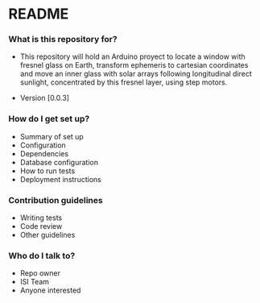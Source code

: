 # README #

### What is this repository for? ###

* This repository will hold an Arduino proyect to locate a window with fresnel glass on Earth, transform ephemeris to
  cartesian coordinates and move an inner glass with solar arrays following longitudinal direct sunlight, concentrated
  by this fresnel layer, using step motors.
  
* Version [0.0.3]

### How do I get set up? ###

* Summary of set up
* Configuration
* Dependencies
* Database configuration
* How to run tests
* Deployment instructions

### Contribution guidelines ###

* Writing tests
* Code review
* Other guidelines

### Who do I talk to? ###

* Repo owner
* ISI Team
* Anyone interested
